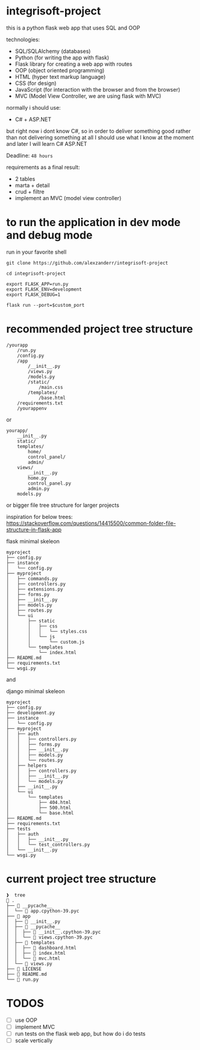 # integrisoft-project

this is a python flask web app that uses SQL and OOP

technologies:
- SQL/SQLAlchemy (databases)
- Python (for writing the app with flask)
- Flask library for creating a web app with routes
- OOP (object oriented programming)
- HTML (hyper text markup language)
- CSS (for design)
- JavaScript (for interaction with the browser and from the browser)
- MVC (Model View Controller, we are using flask with MVC)

normally i should use:
- C# + ASP.NET

but right now i dont know C#, so in order to deliver something good rather than not delivering something at all I should use what I know at the moment and later I will learn C# ASP.NET

Deadline: `48 hours`

requirements as a final result:
- 2 tables
- marta + detail
- crud + filtre
- implement an MVC (model view controller)


# to run the application in dev mode and debug mode
run in your favorite shell
```shell
git clone https://github.com/alexzanderr/integrisoft-project

cd integrisoft-project

export FLASK_APP=run.py
export FLASK_ENV=development
export FLASK_DEBUG=1

flask run --port=$custom_port
```

# recommended project tree structure
```shell
/yourapp
    /run.py
    /config.py
    /app
        /__init__.py
        /views.py
        /models.py
        /static/
            /main.css
        /templates/
            /base.html
    /requirements.txt
    /yourappenv
```

or

```shell
yourapp/
    __init__.py
    static/
    templates/
        home/
        control_panel/
        admin/
    views/
        __init__.py
        home.py
        control_panel.py
        admin.py
    models.py
```

or bigger file tree structure for larger projects

inspiration for below trees:
https://stackoverflow.com/questions/14415500/common-folder-file-structure-in-flask-app


flask minimal skeleon
```shell
myproject
├── config.py
├── instance
│   └── config.py
├── myproject
│   ├── commands.py
│   ├── controllers.py
│   ├── extensions.py
│   ├── forms.py
│   ├── __init__.py
│   ├── models.py
│   ├── routes.py
│   └── ui
│       ├── static
│       │   ├── css
│       │   │   └── styles.css
│       │   └── js
│       │       └── custom.js
│       └── templates
│           └── index.html
├── README.md
├── requirements.txt
└── wsgi.py
```

and

django minimal skeleon
```shell
myproject
├── config.py
├── development.py
├── instance
│   └── config.py
├── myproject
│   ├── auth
│   │   ├── controllers.py
│   │   ├── forms.py
│   │   ├── __init__.py
│   │   ├── models.py
│   │   └── routes.py
│   ├── helpers
│   │   ├── controllers.py
│   │   ├── __init__.py
│   │   └── models.py
│   ├── __init__.py
│   └── ui
│       └── templates
│           ├── 404.html
│           ├── 500.html
│           └── base.html
├── README.md
├── requirements.txt
├── tests
│   ├── auth
│   │   ├── __init__.py
│   │   └── test_controllers.py
│   └── __init__.py
└── wsgi.py
```


# current project tree structure
```shell
❱  tree
 .
├──  __pycache__
│  └──  app.cpython-39.pyc
├──  app
│  ├──  __init__.py
│  ├──  __pycache__
│  │  ├──  __init__.cpython-39.pyc
│  │  └──  views.cpython-39.pyc
│  ├──  templates
│  │  ├──  dashboard.html
│  │  ├──  index.html
│  │  └──  mvc.html
│  └──  views.py
├──  LICENSE
├──  README.md
└──  run.py
```

# TODOS

- [ ] use OOP
- [ ] implement MVC
- [ ] run tests on the flask web app, but how do i do tests
- [ ] scale vertically